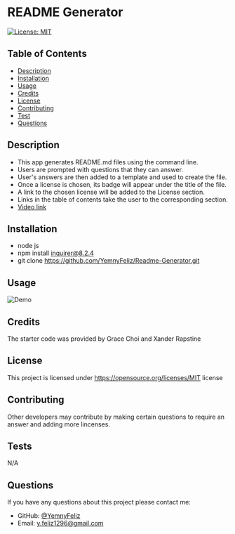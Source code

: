 # README Generator

  
  [![License: MIT](https://img.shields.io/badge/License-MIT-yellow.svg)](https://opensource.org/licenses/MIT)
  
   

  ## Table of Contents
  - [Description](#description)
  - [Installation](#installation)
  - [Usage](#usage)
  - [Credits](#credits)
  - [License](#license)
  - [Contributing](#contributing)
  - [Test](#tests)
  - [Questions](#questions)

  ## Description
  - This app generates README.md files using the command line.
  - Users are prompted with questions that they can answer.
  - User's answers are then added to a template and used to create the file.
  - Once a license is chosen, its badge will appear under the title of the file.
  - A link to the chosen license will be added to the License section.
  - Links in the table of contents take the user to the corresponding section.
  - [ Video link](https://drive.google.com/file/d/1AKkGT7Yh5xzplMMJqgTtfwYmNdO8SThJ/view)

  ## Installation
  - node js
  - npm install inquirer@8.2.4
  - git clone https://github.com/YemnyFeliz/Readme-Generator.git

  ## Usage
  ![Demo](./assets/demo.gif)

  ## Credits
  The starter code was provided by Grace Choi and Xander Rapstine

  ## License
  This project is licensed under https://opensource.org/licenses/MIT license

  ## Contributing
  Other developers may contribute by making certain questions to require an answer and adding more lincenses.

  ## Tests
  N/A

  ## Questions
  If you have any questions about this project please contact me:
  - GitHub: [@YemnyFeliz](https://github.com/YemnyFeliz)
  - Email: y.feliz1296@gmail.com



